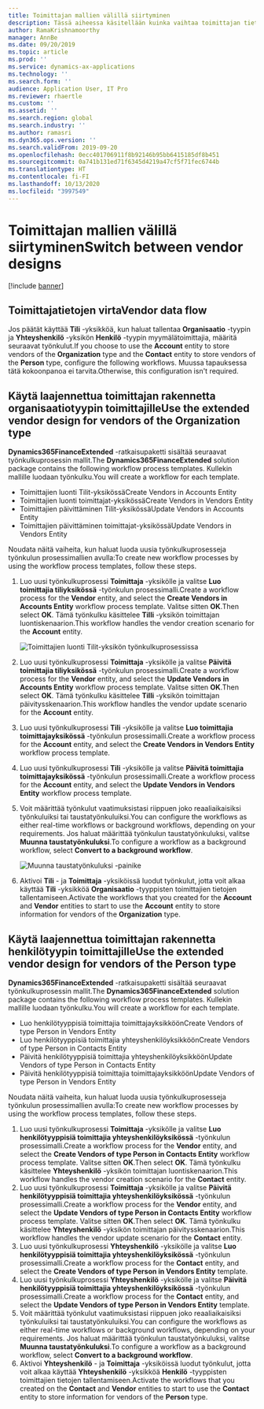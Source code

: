 ```yaml
---
title: Toimittajan mallien välillä siirtyminen
description: Tässä aiheessa käsitellään kuinka vaihtaa toimittajan tietojen integrointia Finance and Operations -sovellusten ja Common Data Servicen välillä.
author: RamaKrishnamoorthy
manager: AnnBe
ms.date: 09/20/2019
ms.topic: article
ms.prod: ''
ms.service: dynamics-ax-applications
ms.technology: ''
ms.search.form: ''
audience: Application User, IT Pro
ms.reviewer: rhaertle
ms.custom: ''
ms.assetid: ''
ms.search.region: global
ms.search.industry: ''
ms.author: ramasri
ms.dyn365.ops.version: ''
ms.search.validFrom: 2019-09-20
ms.openlocfilehash: 0ecc401706911f8b92146b95bb6415185df8b451
ms.sourcegitcommit: 0a741b131ed71f6345d4219a47cf5f71fec6744b
ms.translationtype: HT
ms.contentlocale: fi-FI
ms.lasthandoff: 10/13/2020
ms.locfileid: "3997549"
---
```

# <a name="switch-between-vendor-designs"></a><span data-ttu-id="4a53c-103">Toimittajan mallien välillä siirtyminen</span><span class="sxs-lookup"><span data-stu-id="4a53c-103">Switch between vendor designs</span></span>

[!include [banner](../../includes/banner.md)]



## <a name="vendor-data-flow"></a><span data-ttu-id="4a53c-104">Toimittajatietojen virta</span><span class="sxs-lookup"><span data-stu-id="4a53c-104">Vendor data flow</span></span> 

<span data-ttu-id="4a53c-105">Jos päätät käyttää **Tili** -yksikköä, kun haluat tallentaa **Organisaatio** -tyypin ja **Yhteyshenkilö** -yksikön **Henkilö** -tyypin myymälätoimittajia, määritä seuraavat työnkulut.</span><span class="sxs-lookup"><span data-stu-id="4a53c-105">If you choose to use the **Account** entity to store vendors of the **Organization** type and the **Contact** entity to store vendors of the **Person** type, configure the following workflows.</span></span> <span data-ttu-id="4a53c-106">Muussa tapauksessa tätä kokoonpanoa ei tarvita.</span><span class="sxs-lookup"><span data-stu-id="4a53c-106">Otherwise, this configuration isn't required.</span></span>

## <a name="use-the-extended-vendor-design-for-vendors-of-the-organization-type"></a><span data-ttu-id="4a53c-107">Käytä laajennettua toimittajan rakennetta organisaatiotyypin toimittajille</span><span class="sxs-lookup"><span data-stu-id="4a53c-107">Use the extended vendor design for vendors of the Organization type</span></span>

<span data-ttu-id="4a53c-108">**Dynamics365FinanceExtended** -ratkaisupaketti sisältää seuraavat työnkulkuprosessin mallit.</span><span class="sxs-lookup"><span data-stu-id="4a53c-108">The **Dynamics365FinanceExtended** solution package contains the following workflow process templates.</span></span> <span data-ttu-id="4a53c-109">Kullekin mallille luodaan työnkulku.</span><span class="sxs-lookup"><span data-stu-id="4a53c-109">You will create a workflow for each template.</span></span>

+ <span data-ttu-id="4a53c-110">Toimittajien luonti Tilit-yksikössä</span><span class="sxs-lookup"><span data-stu-id="4a53c-110">Create Vendors in Accounts Entity</span></span>
+ <span data-ttu-id="4a53c-111">Toimittajien luonti toimittajat-yksikössä</span><span class="sxs-lookup"><span data-stu-id="4a53c-111">Create Vendors in Vendors Entity</span></span>
+ <span data-ttu-id="4a53c-112">Toimittajien päivittäminen Tilit-yksikössä</span><span class="sxs-lookup"><span data-stu-id="4a53c-112">Update Vendors in Accounts Entity</span></span>
+ <span data-ttu-id="4a53c-113">Toimittajien päivittäminen toimittajat-yksikössä</span><span class="sxs-lookup"><span data-stu-id="4a53c-113">Update Vendors in Vendors Entity</span></span>

<span data-ttu-id="4a53c-114">Noudata näitä vaiheita, kun haluat luoda uusia työnkulkuprosesseja työnkulun prosessimallien avulla:</span><span class="sxs-lookup"><span data-stu-id="4a53c-114">To create new workflow processes by using the workflow process templates, follow these steps.</span></span>

1. <span data-ttu-id="4a53c-115">Luo uusi työnkulkuprosessi **Toimittaja** -yksikölle ja valitse **Luo toimittajia tiliyksikössä** -työnkulun prosessimalli.</span><span class="sxs-lookup"><span data-stu-id="4a53c-115">Create a workflow process for the **Vendor** entity, and select the **Create Vendors in Accounts Entity** workflow process template.</span></span> <span data-ttu-id="4a53c-116">Valitse sitten **OK**.</span><span class="sxs-lookup"><span data-stu-id="4a53c-116">Then select **OK**.</span></span> <span data-ttu-id="4a53c-117">Tämä työnkulku käsittelee **Tilli** -yksikön toimittajan luontiskenaarion.</span><span class="sxs-lookup"><span data-stu-id="4a53c-117">This workflow handles the vendor creation scenario for the **Account** entity.</span></span>

    ![Toimittajien luonti Tilit-yksikön työnkulkuprosessissa](media/create_process.png)

2. <span data-ttu-id="4a53c-119">Luo uusi työnkulkuprosessi **Toimittaja** -yksikölle ja valitse **Päivitä toimittajia tiliyksikössä** -työnkulun prosessimalli.</span><span class="sxs-lookup"><span data-stu-id="4a53c-119">Create a workflow process for the **Vendor** entity, and select the **Update Vendors in Accounts Entity** workflow process template.</span></span> <span data-ttu-id="4a53c-120">Valitse sitten **OK**.</span><span class="sxs-lookup"><span data-stu-id="4a53c-120">Then select **OK**.</span></span> <span data-ttu-id="4a53c-121">Tämä työnkulku käsittelee **Tilli** -yksikön toimittajan päivitysskenaarion.</span><span class="sxs-lookup"><span data-stu-id="4a53c-121">This workflow handles the vendor update scenario for the **Account** entity.</span></span>
3. <span data-ttu-id="4a53c-122">Luo uusi työnkulkuprosessi **Tili** -yksikölle ja valitse **Luo toimittajia toimittajayksikössä** -työnkulun prosessimalli.</span><span class="sxs-lookup"><span data-stu-id="4a53c-122">Create a workflow process for the **Account** entity, and select the **Create Vendors in Vendors Entity** workflow process template.</span></span>
4. <span data-ttu-id="4a53c-123">Luo uusi työnkulkuprosessi **Tili** -yksikölle ja valitse **Päivitä toimittajia toimittajayksikössä** -työnkulun prosessimalli.</span><span class="sxs-lookup"><span data-stu-id="4a53c-123">Create a workflow process for the **Account** entity, and select the **Update Vendors in Vendors Entity** workflow process template.</span></span>
5. <span data-ttu-id="4a53c-124">Voit määrittää työnkulut vaatimuksistasi riippuen joko reaaliaikaisiksi työnkuluiksi tai taustatyönkuluiksi.</span><span class="sxs-lookup"><span data-stu-id="4a53c-124">You can configure the workflows as either real-time workflows or background workflows, depending on your requirements.</span></span> <span data-ttu-id="4a53c-125">Jos haluat määrittää työnkulun taustatyönkuluksi, valitse **Muunna taustatyönkuluksi**.</span><span class="sxs-lookup"><span data-stu-id="4a53c-125">To configure a workflow as a background workflow, select **Convert to a background workflow**.</span></span>

    ![Muunna taustatyönkuluksi -painike](media/background_workflow.png)

6. <span data-ttu-id="4a53c-127">Aktivoi **Tili** - ja **Toimittaja** -yksiköissä luodut työnkulut, jotta voit alkaa käyttää **Tili** -yksikköä **Organisaatio** -tyyppisten toimittajien tietojen tallentamiseen.</span><span class="sxs-lookup"><span data-stu-id="4a53c-127">Activate the workflows that you created for the **Account** and **Vendor** entities to start to use the **Account** entity to store information for vendors of the **Organization** type.</span></span>

## <a name="use-the-extended-vendor-design-for-vendors-of-the-person-type"></a><span data-ttu-id="4a53c-128">Käytä laajennettua toimittajan rakennetta henkilötyypin toimittajille</span><span class="sxs-lookup"><span data-stu-id="4a53c-128">Use the extended vendor design for vendors of the Person type</span></span>

<span data-ttu-id="4a53c-129">**Dynamics365FinanceExtended** -ratkaisupaketti sisältää seuraavat työnkulkuprosessin mallit.</span><span class="sxs-lookup"><span data-stu-id="4a53c-129">The **Dynamics365FinanceExtended** solution package contains the following workflow process templates.</span></span> <span data-ttu-id="4a53c-130">Kullekin mallille luodaan työnkulku.</span><span class="sxs-lookup"><span data-stu-id="4a53c-130">You will create a workflow for each template.</span></span>

+ <span data-ttu-id="4a53c-131">Luo henkilötyyppisiä toimittajia toimittajayksikköön</span><span class="sxs-lookup"><span data-stu-id="4a53c-131">Create Vendors of type Person in Vendors Entity</span></span>
+ <span data-ttu-id="4a53c-132">Luo henkilötyyppisiä toimittajia yhteyshenkilöyksikköön</span><span class="sxs-lookup"><span data-stu-id="4a53c-132">Create Vendors of type Person in Contacts Entity</span></span>
+ <span data-ttu-id="4a53c-133">Päivitä henkilötyyppisiä toimittajia yhteyshenkilöyksikköön</span><span class="sxs-lookup"><span data-stu-id="4a53c-133">Update Vendors of type Person in Contacts Entity</span></span>
+ <span data-ttu-id="4a53c-134">Päivitä henkilötyyppisiä toimittajia toimittajayksikköön</span><span class="sxs-lookup"><span data-stu-id="4a53c-134">Update Vendors of type Person in Vendors Entity</span></span>

<span data-ttu-id="4a53c-135">Noudata näitä vaiheita, kun haluat luoda uusia työnkulkuprosesseja työnkulun prosessimallien avulla:</span><span class="sxs-lookup"><span data-stu-id="4a53c-135">To create new workflow processes by using the workflow process templates, follow these steps.</span></span>

1. <span data-ttu-id="4a53c-136">Luo uusi työnkulkuprosessi **Toimittaja** -yksikölle ja valitse **Luo henkilötyyppisiä toimittajia yhteyshenkilöyksikössä** -työnkulun prosessimalli.</span><span class="sxs-lookup"><span data-stu-id="4a53c-136">Create a workflow process for the **Vendor** entity, and select the **Create Vendors of type Person in Contacts Entity** workflow process template.</span></span> <span data-ttu-id="4a53c-137">Valitse sitten **OK**.</span><span class="sxs-lookup"><span data-stu-id="4a53c-137">Then select **OK**.</span></span> <span data-ttu-id="4a53c-138">Tämä työnkulku käsittelee **Yhteyshenkilö** -yksikön toimittajan luontiskenaarion.</span><span class="sxs-lookup"><span data-stu-id="4a53c-138">This workflow handles the vendor creation scenario for the **Contact** entity.</span></span>
2. <span data-ttu-id="4a53c-139">Luo uusi työnkulkuprosessi **Toimittaja** -yksikölle ja valitse **Päivitä henkilötyyppisiä toimittajia yhteyshenkilöyksikössä** -työnkulun prosessimalli.</span><span class="sxs-lookup"><span data-stu-id="4a53c-139">Create a workflow process for the **Vendor** entity, and select the **Update Vendors of type Person in Contacts Entity** workflow process template.</span></span> <span data-ttu-id="4a53c-140">Valitse sitten **OK**.</span><span class="sxs-lookup"><span data-stu-id="4a53c-140">Then select **OK**.</span></span> <span data-ttu-id="4a53c-141">Tämä työnkulku käsittelee **Yhteyshenkilö** -yksikön toimittajan päivitysskenaarion.</span><span class="sxs-lookup"><span data-stu-id="4a53c-141">This workflow handles the vendor update scenario for the **Contact** entity.</span></span>
3. <span data-ttu-id="4a53c-142">Luo uusi työnkulkuprosessi **Yhteyshenkilö** -yksikölle ja valitse **Luo henkilötyyppisiä toimittajia yhteyshenkilöyksikössä** -työnkulun prosessimalli.</span><span class="sxs-lookup"><span data-stu-id="4a53c-142">Create a workflow process for the **Contact** entity, and select the **Create Vendors of type Person in Vendors Entity** template.</span></span>
4. <span data-ttu-id="4a53c-143">Luo uusi työnkulkuprosessi **Yhteyshenkilö** -yksikölle ja valitse **Päivitä henkilötyyppisiä toimittajia yhteyshenkilöyksikössä** -työnkulun prosessimalli.</span><span class="sxs-lookup"><span data-stu-id="4a53c-143">Create a workflow process for the **Contact** entity, and select the **Update Vendors of type Person in Vendors Entity** template.</span></span>
5. <span data-ttu-id="4a53c-144">Voit määrittää työnkulut vaatimuksistasi riippuen joko reaaliaikaisiksi työnkuluiksi tai taustatyönkuluiksi.</span><span class="sxs-lookup"><span data-stu-id="4a53c-144">You can configure the workflows as either real-time workflows or background workflows, depending on your requirements.</span></span> <span data-ttu-id="4a53c-145">Jos haluat määrittää työnkulun taustatyönkuluksi, valitse **Muunna taustatyönkuluksi**.</span><span class="sxs-lookup"><span data-stu-id="4a53c-145">To configure a workflow as a background workflow, select **Convert to a background workflow**.</span></span>
6. <span data-ttu-id="4a53c-146">Aktivoi **Yhteyshenkilö** - ja **Toimittaja** -yksiköissä luodut työnkulut, jotta voit alkaa käyttää **Yhteyshenkilö** -yksikköä **Henkilö** -tyyppisten toimittajien tietojen tallentamiseen.</span><span class="sxs-lookup"><span data-stu-id="4a53c-146">Activate the workflows that you created on the **Contact** and **Vendor** entities to start to use the **Contact** entity to store information for vendors of the **Person** type.</span></span>
